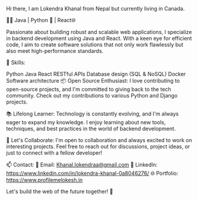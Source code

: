 Hi there, I am Lokendra Khanal from Nepal but currently living in Canada.

👨‍💻 Java | Python 🐍 | React🌐

Passionate about building robust and scalable web applications, I specialize in backend development using Java and React. With a keen eye for efficient code, I aim to create software solutions that not only work flawlessly but also meet high-performance standards.

🔧 Skills:

Python
Java
React
RESTful APIs
Database design (SQL & NoSQL)
Docker
Software architecture
📦 Open Source Enthusiast: I love contributing to open-source projects, and I'm committed to giving back to the tech community. Check out my contributions to various Python and Django projects.

📚 Lifelong Learner: Technology is constantly evolving, and I'm always eager to expand my knowledge. I enjoy learning about new tools, techniques, and best practices in the world of backend development.

🌟 Let's Collaborate: I'm open to collaboration and always excited to work on interesting projects. Feel free to reach out for discussions, project ideas, or just to connect with a fellow developer!

📫 Contact: 📧 Email: Khanal.lokendraa@gmail.com 💼 LinkedIn: https://www.linkedin.com/in/lokendra-khanal-0a8046276/ 🌐 Portfolio: https://www.profilemelokesh.in

Let's build the web of the future together! 🚀
